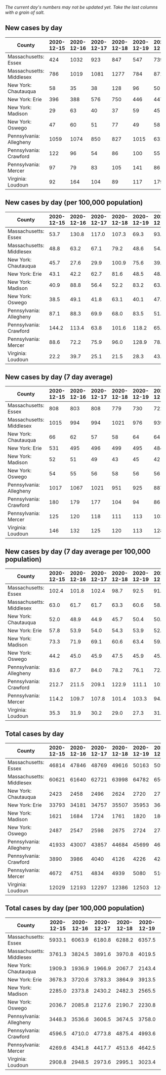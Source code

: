_The current day's numbers may not be updated yet. Take the last columns with a grain of salt._
## New cases by day

| County | 2020-12-15 | 2020-12-16 | 2020-12-17 | 2020-12-18 | 2020-12-19 | 2020-12-20 | 2020-12-21 |
| --- | --- | --- | --- | --- | --- | --- | --- |
| Massachusetts: Essex | 424 | 1032 | 923 | 847 | 547 | 739 |  |
| Massachusetts: Middlesex | 786 | 1019 | 1081 | 1277 | 784 | 871 |  |
| New York: Chautauqua | 58 | 35 | 38 | 128 | 96 | 50 |  |
| New York: Erie | 396 | 388 | 576 | 750 | 446 | 447 |  |
| New York: Madison | 29 | 63 | 40 | 37 | 59 | 45 |  |
| New York: Oswego | 47 | 60 | 51 | 77 | 49 | 58 |  |
| Pennsylvania: Allegheny | 1059 | 1074 | 850 | 827 | 1015 | 631 |  |
| Pennsylvania: Crawford | 122 | 96 | 54 | 86 | 100 | 55 |  |
| Pennsylvania: Mercer | 97 | 79 | 83 | 105 | 141 | 86 |  |
| Virginia: Loudoun | 92 | 164 | 104 | 89 | 117 | 179 |  |

## New cases by day (per 100,000 population)

| County | 2020-12-15 | 2020-12-16 | 2020-12-17 | 2020-12-18 | 2020-12-19 | 2020-12-20 | 2020-12-21 |
| --- | --- | --- | --- | --- | --- | --- | --- |
| Massachusetts: Essex | 53.7 | 130.8 | 117.0 | 107.3 | 69.3 | 93.7 |  |
| Massachusetts: Middlesex | 48.8 | 63.2 | 67.1 | 79.2 | 48.6 | 54.0 |  |
| New York: Chautauqua | 45.7 | 27.6 | 29.9 | 100.9 | 75.6 | 39.4 |  |
| New York: Erie | 43.1 | 42.2 | 62.7 | 81.6 | 48.5 | 48.7 |  |
| New York: Madison | 40.9 | 88.8 | 56.4 | 52.2 | 83.2 | 63.4 |  |
| New York: Oswego | 38.5 | 49.1 | 41.8 | 63.1 | 40.1 | 47.5 |  |
| Pennsylvania: Allegheny | 87.1 | 88.3 | 69.9 | 68.0 | 83.5 | 51.9 |  |
| Pennsylvania: Crawford | 144.2 | 113.4 | 63.8 | 101.6 | 118.2 | 65.0 |  |
| Pennsylvania: Mercer | 88.6 | 72.2 | 75.9 | 96.0 | 128.9 | 78.6 |  |
| Virginia: Loudoun | 22.2 | 39.7 | 25.1 | 21.5 | 28.3 | 43.3 |  |

## New cases by day (7 day average)

| County | 2020-12-15 | 2020-12-16 | 2020-12-17 | 2020-12-18 | 2020-12-19 | 2020-12-20 | 2020-12-21 |
| --- | --- | --- | --- | --- | --- | --- | --- |
| Massachusetts: Essex | 808 | 803 | 808 | 779 | 730 | 721 |  |
| Massachusetts: Middlesex | 1015 | 994 | 994 | 1021 | 976 | 939 |  |
| New York: Chautauqua | 66 | 62 | 57 | 58 | 64 | 64 |  |
| New York: Erie | 531 | 495 | 496 | 499 | 495 | 484 |  |
| New York: Madison | 52 | 51 | 49 | 43 | 45 | 42 |  |
| New York: Oswego | 54 | 55 | 56 | 58 | 56 | 56 |  |
| Pennsylvania: Allegheny | 1017 | 1067 | 1021 | 951 | 925 | 887 |  |
| Pennsylvania: Crawford | 180 | 179 | 177 | 104 | 94 | 86 |  |
| Pennsylvania: Mercer | 125 | 120 | 118 | 111 | 113 | 103 |  |
| Virginia: Loudoun | 146 | 132 | 125 | 120 | 113 | 128 |  |

## New cases by day (7 day average per 100,000 population)

| County | 2020-12-15 | 2020-12-16 | 2020-12-17 | 2020-12-18 | 2020-12-19 | 2020-12-20 | 2020-12-21 |
| --- | --- | --- | --- | --- | --- | --- | --- |
| Massachusetts: Essex | 102.4 | 101.8 | 102.4 | 98.7 | 92.5 | 91.4 |  |
| Massachusetts: Middlesex | 63.0 | 61.7 | 61.7 | 63.3 | 60.6 | 58.3 |  |
| New York: Chautauqua | 52.0 | 48.9 | 44.9 | 45.7 | 50.4 | 50.4 |  |
| New York: Erie | 57.8 | 53.9 | 54.0 | 54.3 | 53.9 | 52.7 |  |
| New York: Madison | 73.3 | 71.9 | 69.1 | 60.6 | 63.4 | 59.2 |  |
| New York: Oswego | 44.2 | 45.0 | 45.9 | 47.5 | 45.9 | 45.9 |  |
| Pennsylvania: Allegheny | 83.6 | 87.7 | 84.0 | 78.2 | 76.1 | 72.9 |  |
| Pennsylvania: Crawford | 212.7 | 211.5 | 209.1 | 122.9 | 111.1 | 101.6 |  |
| Pennsylvania: Mercer | 114.2 | 109.7 | 107.8 | 101.4 | 103.3 | 94.1 |  |
| Virginia: Loudoun | 35.3 | 31.9 | 30.2 | 29.0 | 27.3 | 31.0 |  |

## Total cases by day

| County | 2020-12-15 | 2020-12-16 | 2020-12-17 | 2020-12-18 | 2020-12-19 | 2020-12-20 | 2020-12-21 |
| --- | --- | --- | --- | --- | --- | --- | --- |
| Massachusetts: Essex | 46814 | 47846 | 48769 | 49616 | 50163 | 50902 |  |
| Massachusetts: Middlesex | 60621 | 61640 | 62721 | 63998 | 64782 | 65653 |  |
| New York: Chautauqua | 2423 | 2458 | 2496 | 2624 | 2720 | 2770 |  |
| New York: Erie | 33793 | 34181 | 34757 | 35507 | 35953 | 36400 |  |
| New York: Madison | 1621 | 1684 | 1724 | 1761 | 1820 | 1865 |  |
| New York: Oswego | 2487 | 2547 | 2598 | 2675 | 2724 | 2782 |  |
| Pennsylvania: Allegheny | 41933 | 43007 | 43857 | 44684 | 45699 | 46330 |  |
| Pennsylvania: Crawford | 3890 | 3986 | 4040 | 4126 | 4226 | 4281 |  |
| Pennsylvania: Mercer | 4672 | 4751 | 4834 | 4939 | 5080 | 5166 |  |
| Virginia: Loudoun | 12029 | 12193 | 12297 | 12386 | 12503 | 12682 |  |

## Total cases by day (per 100,000 population)

| County | 2020-12-15 | 2020-12-16 | 2020-12-17 | 2020-12-18 | 2020-12-19 | 2020-12-20 | 2020-12-21 |
| --- | --- | --- | --- | --- | --- | --- | --- |
| Massachusetts: Essex | 5933.1 | 6063.9 | 6180.8 | 6288.2 | 6357.5 | 6451.2 |  |
| Massachusetts: Middlesex | 3761.3 | 3824.5 | 3891.6 | 3970.8 | 4019.5 | 4073.5 |  |
| New York: Chautauqua | 1909.3 | 1936.9 | 1966.9 | 2067.7 | 2143.4 | 2182.8 |  |
| New York: Erie | 3678.3 | 3720.6 | 3783.3 | 3864.9 | 3913.5 | 3962.1 |  |
| New York: Madison | 2285.0 | 2373.8 | 2430.2 | 2482.3 | 2565.5 | 2628.9 |  |
| New York: Oswego | 2036.7 | 2085.8 | 2127.6 | 2190.7 | 2230.8 | 2278.3 |  |
| Pennsylvania: Allegheny | 3448.3 | 3536.6 | 3606.5 | 3674.5 | 3758.0 | 3809.9 |  |
| Pennsylvania: Crawford | 4596.5 | 4710.0 | 4773.8 | 4875.4 | 4993.6 | 5058.5 |  |
| Pennsylvania: Mercer | 4269.6 | 4341.8 | 4417.7 | 4513.6 | 4642.5 | 4721.1 |  |
| Virginia: Loudoun | 2908.8 | 2948.5 | 2973.6 | 2995.1 | 3023.4 | 3066.7 |  |
